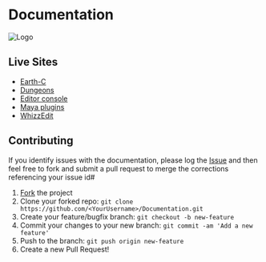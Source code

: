# Documentation
![Logo](logo.png)

## Live Sites
* [Earth-C](https://insidetwoworlds.github.io/Documentation/Two%20Worlds/EarthC/)
* [Dungeons](https://github.com/InsideTwoWorlds/Documentation/blob/main/Two%20Worlds/Dungeons%20readme.txt)
* [Editor console](https://github.com/InsideTwoWorlds/Documentation/blob/main/Two%20Worlds/Editor%20console.txt)
* [Maya plugins](https://github.com/InsideTwoWorlds/Documentation/blob/main/Two%20Worlds/Maya%20plugins%20readme.txt)
* [WhizzEdit](https://github.com/InsideTwoWorlds/Documentation/blob/main/Two%20Worlds/WhizzEdit-manual.txt)

## Contributing

If you identify issues with the documentation, please log the [Issue](https://github.com/insidetwoworlds/Documentation/issues) and then feel free to fork and submit a pull request to merge the corrections referencing your issue id#

 1. [Fork](https://github.com/insidetwoworlds/Documentation/fork) the project
 2. Clone your forked repo: `git clone https://github.com/<YourUsername>/Documentation.git`
 3. Create your feature/bugfix branch: `git checkout -b new-feature`
 4. Commit your changes to your new branch: `git commit -am 'Add a new feature'`
 5. Push to the branch: `git push origin new-feature`
 6. Create a new Pull Request!

